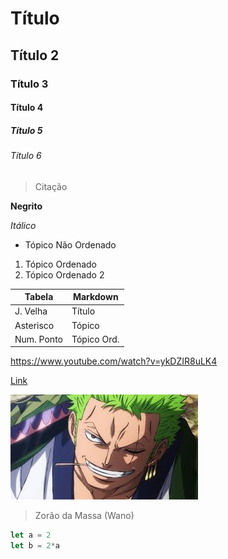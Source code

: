 # Título 
## Título 2
### Título 3
#### Título 4
##### Título 5
###### Título 6

> Citação

**Negrito**

*Itálico*

* Tópico Não Ordenado
1. Tópico Ordenado
2. Tópico Ordenado 2

Tabela | Markdown
--- | ---
J. Velha | Título
Asterisco | Tópico
Num. Ponto | Tópico Ord.

<https://www.youtube.com/watch?v=ykDZIR8uLK4>

[Link](https://www.youtube.com/watch?v=ykDZIR8uLK4)

![Zoro](images.jfif)
> Zorão da Massa (Wano)

~~~javascript
let a = 2
let b = 2*a
~~~



